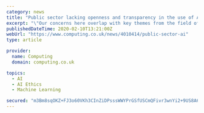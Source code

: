 ```yaml
---
category: news
title: "Public sector lacking openness and transparency in the use of AI and machine learning, warns report"
excerpt: "\"Our concerns here overlap with key themes from the field of AI ethics.\" The risk is that AI will undermine the three principles of openness, objectivity, and accountability, Evans added. \"This review found that the government is failing on openness. Public sector organisations are not sufficiently transparent about their use of AI and it is ..."
publishedDateTime: 2020-02-10T13:21:00Z
webUrl: "https://www.computing.co.uk/news/4010414/public-sector-ai"
type: article

provider:
  name: Computing
  domain: computing.co.uk

topics:
  - AI
  - AI Ethics
  - Machine Learning

secured: "m3Bm8sqOKZ+FJ3o60VKh3CInZiDPsssWWYPrGSfUSCmQFivr3wnYi2+9US8A66D7vP2bEGUg7spSVMykVtuy0O9ymPv38T+qFxuYFKvGRGmVbkbLjjetDtT4hyWHjgR2NhY8YXgkl2/us5FAOepmSG7JPY3JjihwSv9DMFkTLzrg7t6y8ow5v/2jai7zvKR4xazO1aHP0EbwR9kjmevgkf7lXDrBttjImAxLk+s0MTGMOQgFZgolBAn64GYXSH5uNZZYAnANwdcNxA5LcqxTYyCISsegOGuUBMJPu1YpOc4yi4u2e+VNXhiE8rj9Iydgl11lc2IusRSF1CNwxYeXWzh7BdmlMWeFr5q3ZD8KFNC5rQhixP7z+FWpdf64/BxyisGSPchn79lxwkt+tBl5XCjI+Joz/o0LAQ5fnadh29qo48P4q+USYsIAMAn3yYocgAx1yXc0pefeCGU8GeCfMy416hpv02XPZ669ZRG2M10=;DA2pxNnCJh1gU9CR6QbVBg=="
---
```


